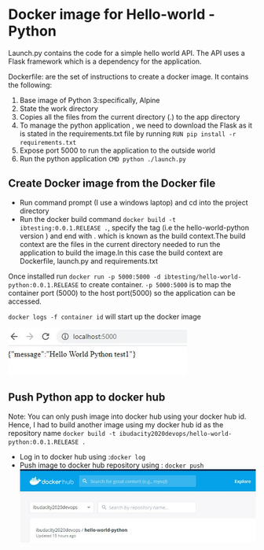 # Docker image for Hello-world - Python

Launch.py contains the code for a simple hello world API. The API uses a Flask framework which is a dependency for the application.

Dockerfile: are the set of instructions to create a docker image. It contains the following:
1. Base image of Python 3:specifically, Alpine
2. State the work directory
3. Copies all the files from the current directory (.) to the app directory
4. To manage the python application , we need to download the Flask as it is stated in the requirements.txt file by running `RUN pip install -r requirements.txt`
5. Expose port 5000 to run the application to the outside world
6. Run the python application `CMD python ./launch.py`

## Create Docker image from the Docker file
- Run command prompt (I use a windows laptop) and cd into the project directory
- Run the docker build command `docker build -t ibtesting:0.0.1.RELEASE .`, specify the tag (i.e the hello-world-python version ) and end with . which is known as the build context.The build context are the files in the current directory needed to run the application to build the image.In this case the build context are Dockerfile, launch.py and requirements.txt

Once installed run `docker run -p 5000:5000 -d ibtesting/hello-world-python:0.0.1.RELEASE` to create container. 
`-p 5000:5000` is to map the container port (5000) to the host port(5000) so the application can be accessed.

`docker logs -f container id` will start up the docker image

![](https://github.com/ibejalon/Docker_Practice/blob/master/hello-world-python/screen_shots/application_running.JPG)

## Push Python app to docker hub
Note: You can only push image into docker hub using your docker hub id. Hence, I had to build another image using my docker hub id as the repository name  `docker build -t ibudacity2020devops/hello-world-python:0.0.1.RELEASE .`
- Log in to docker hub using :`docker log`
- Push image to docker hub repository using : `docker push` ![dockerhub_repo](https://github.com/ibejalon/Docker_Practice/blob/master/hello-world-python/screen_shots/dockerhub_repo.JPG)

